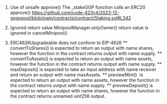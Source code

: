 
1. Use of unsafe approve()
The _stakeGGP function calls an ERC20 approve() https://github.com/code-423n4/2022-12-gogopool/blob/main/contracts/contract/Staking.sol#L342


2. Ignored return value
MinipoolManager.onlyOwner() return value is ignored in cancelMinipool()

3. ERC4626Upgradeable does not conform to EIP-4626
** convertToShares() is expected to return an output with name shares, however the function in the contract returns output with name supply.
** convertToAssets() is expected to return an output with name assets, however the function in the contract returns output with name supply.
** maxDeposit() is expected to take an input address with name receiver and return an output with name maxAssets.
** previewMint()  is expected to return an output with name assets, however the function in the contract returns output with name supply.
** previewDeposit() is expected to return an output with name shares, however the function in the contract returns unnamed uint256 output.